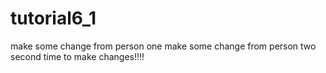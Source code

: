 # tutorial6_1

make some change from person one
make some change from person two
second time to make changes!!!!
